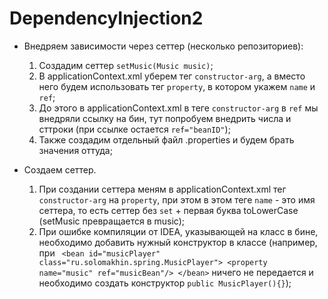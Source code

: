 # DependencyInjection2

* Внедряем зависимости через сеттер (несколько репозиториев):
    1. Создадим сеттер `setMusic(Music music)`;
    2. В applicationContext.xml уберем тег `constructor-arg`, а вместо него будем использовать тег `property`, в котором укажем `name` и `ref`;
    3. До этого в applicationContext.xml в теге `constructor-arg` в `ref` мы внедряли ссылку на бин, тут попробуем внедрить числа и сттроки (при ссылке остается `ref="beanID"`);
    4. Также создадим отдельный файл .properties и будем брать значения оттуда;
    
* Создаем сеттер.
    1. При создании сеттера меням в applicationContext.xml тег `constructor-arg` на `property`, при этом в этом теге `name` - это имя сеттера, то есть сеттер без `set` + первая буква toLowerCase (setMusic превращается в music);
    2. При ошибке компиляции от IDEA, указывающей на класс в бине, необходимо добавить нужный конструктор в классе (например, при ` <bean id="musicPlayer"
                                                                                                                                             class="ru.solomakhin.spring.MusicPlayer">
                                                                                                                                           <property name="music" ref="musicBean"/>
                                                                                                                                       </bean>` ничего не передается и необходимо создать конструктор `public MusicPlayer(){}`);
       
    